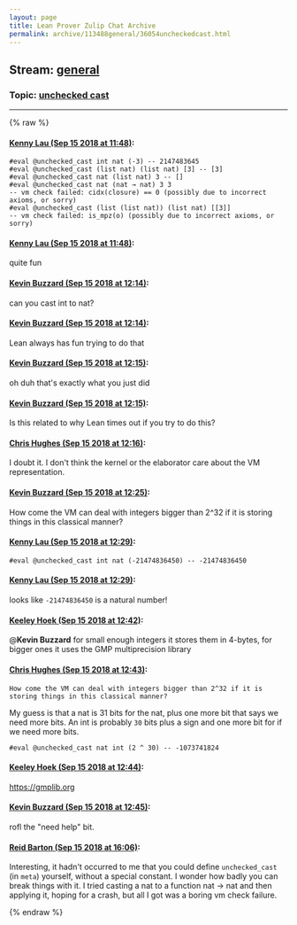 ```yaml
---
layout: page
title: Lean Prover Zulip Chat Archive 
permalink: archive/113488general/36054uncheckedcast.html
---
```


## Stream: [general](index.html)
### Topic: [unchecked cast](36054uncheckedcast.html)

---


{% raw %}
#### [ Kenny Lau (Sep 15 2018 at 11:48)](https://leanprover.zulipchat.com/#narrow/stream/113488-general/topic/unchecked%20cast/near/134005017):
```lean
#eval @unchecked_cast int nat (-3) -- 2147483645
#eval @unchecked_cast (list nat) (list nat) [3] -- [3]
#eval @unchecked_cast nat (list nat) 3 -- []
#eval @unchecked_cast nat (nat → nat) 3 3
-- vm check failed: cidx(closure) == 0 (possibly due to incorrect axioms, or sorry)
#eval @unchecked_cast (list (list nat)) (list nat) [[3]]
-- vm check failed: is_mpz(o) (possibly due to incorrect axioms, or sorry)
```

#### [ Kenny Lau (Sep 15 2018 at 11:48)](https://leanprover.zulipchat.com/#narrow/stream/113488-general/topic/unchecked%20cast/near/134005054):
quite fun

#### [ Kevin Buzzard (Sep 15 2018 at 12:14)](https://leanprover.zulipchat.com/#narrow/stream/113488-general/topic/unchecked%20cast/near/134005957):
can you cast int to nat?

#### [ Kevin Buzzard (Sep 15 2018 at 12:14)](https://leanprover.zulipchat.com/#narrow/stream/113488-general/topic/unchecked%20cast/near/134005964):
Lean always has fun trying to do that

#### [ Kevin Buzzard (Sep 15 2018 at 12:15)](https://leanprover.zulipchat.com/#narrow/stream/113488-general/topic/unchecked%20cast/near/134005972):
oh duh that's exactly what you just did

#### [ Kevin Buzzard (Sep 15 2018 at 12:15)](https://leanprover.zulipchat.com/#narrow/stream/113488-general/topic/unchecked%20cast/near/134005990):
Is this related to why Lean times out if you try to do this?

#### [ Chris Hughes (Sep 15 2018 at 12:16)](https://leanprover.zulipchat.com/#narrow/stream/113488-general/topic/unchecked%20cast/near/134006063):
I doubt it. I don't think the kernel or the elaborator care about the VM representation.

#### [ Kevin Buzzard (Sep 15 2018 at 12:25)](https://leanprover.zulipchat.com/#narrow/stream/113488-general/topic/unchecked%20cast/near/134006455):
How come the VM can deal with integers bigger than 2^32 if it is storing things in this classical manner?

#### [ Kenny Lau (Sep 15 2018 at 12:29)](https://leanprover.zulipchat.com/#narrow/stream/113488-general/topic/unchecked%20cast/near/134006602):
```lean
#eval @unchecked_cast int nat (-21474836450) -- -21474836450
```

#### [ Kenny Lau (Sep 15 2018 at 12:29)](https://leanprover.zulipchat.com/#narrow/stream/113488-general/topic/unchecked%20cast/near/134006604):
looks like `-21474836450` is a natural number!

#### [ Keeley Hoek (Sep 15 2018 at 12:42)](https://leanprover.zulipchat.com/#narrow/stream/113488-general/topic/unchecked%20cast/near/134007206):
@**Kevin Buzzard** for small enough integers it stores them in 4-bytes, for bigger ones it uses the GMP multiprecision library

#### [ Chris Hughes (Sep 15 2018 at 12:43)](https://leanprover.zulipchat.com/#narrow/stream/113488-general/topic/unchecked%20cast/near/134007226):
```quote
How come the VM can deal with integers bigger than 2^32 if it is storing things in this classical manner?
```
My guess is that a nat is 31 bits for the nat, plus one more bit that says we need more bits. An int is probably `30` bits plus a sign and one more bit for if we need more bits.
```lean
#eval @unchecked_cast nat int (2 ^ 30) -- -1073741824
```

#### [ Keeley Hoek (Sep 15 2018 at 12:44)](https://leanprover.zulipchat.com/#narrow/stream/113488-general/topic/unchecked%20cast/near/134007280):
https://gmplib.org

#### [ Kevin Buzzard (Sep 15 2018 at 12:45)](https://leanprover.zulipchat.com/#narrow/stream/113488-general/topic/unchecked%20cast/near/134007294):
rofl the "need help" bit.

#### [ Reid Barton (Sep 15 2018 at 16:06)](https://leanprover.zulipchat.com/#narrow/stream/113488-general/topic/unchecked%20cast/near/134013568):
Interesting, it hadn't occurred to me that you could define `unchecked_cast` (in `meta`) yourself, without a special constant.
I wonder how badly you can break things with it. I tried casting a nat to a function nat -> nat and then applying it, hoping for a crash, but all I got was a boring vm check failure.


{% endraw %}
